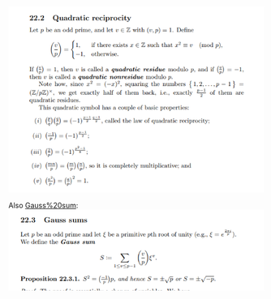 ![](_attachments/Pasted%20image%2020210807142452.png)

Also [Gauss%20sum](Gauss%20sum):
![](_attachments/Pasted%20image%2020210807142507.png)